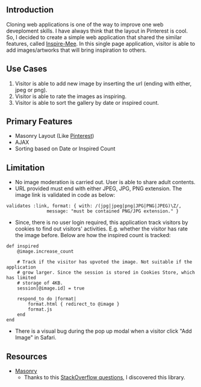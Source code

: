 ## Introduction
Cloning web applications is one of the way to improve one web deveploment skills. I have always think that the layout in Pinterest is cool. So, I decided to create a simple web application that shared the similar features, called [Inspire-Mee](https://inspiremee.herokuapp.com). In this single page application, visitor is able to add images/artworks that will bring inspiration to others.

## Use Cases
1. Visitor is able to add new image by inserting the url (ending with either, jpeg or png).
2. Visitor is able to rate the images as inspiring.
3. Visitor is able to sort the gallery by date or inspired count.

## Primary Features
* Masonry Layout (Like [Pinterest](http://www.pinterest.com))
* AJAX 
* Sorting based on Date or Inspired Count

## Limitation

* No image moderation is carried out. User is able to share adult contents.
* URL provided must end with either JPEG, JPG, PNG extension. The image link is validated in code as below:
```
validates :link, format: { with: /(jpg|jpeg|png|JPG|PNG|JPEG)\Z/,
			   message: "must be contained PNG/JPG extension." }
```
* Since, there is no user login required, this application track visitors by cookies to find out visitors' activities. E.g. whether the visitor has rate the image before. Below are how the inspired count is tracked:
```
def inspired
	@image.increase_count

	# Track if the visitor has upvoted the image. Not suitable if the application
	# grow larger. Since the session is stored in Cookies Store, which has limited 
	# storage of 4KB. 
	session[@image.id] = true

	respond_to do |format| 
		format.html { redirect_to @image }
		format.js
	end
end
```
* There is a visual bug during the pop up modal when a visitor click "Add Image" in Safari.

## Resources

* [Masonry](http://masonry.desandro.com)
	* Thanks to this [StackOverflow questions](http://stackoverflow.com/questions/8470070/how-to-create-grid-tile-view-with-css), I discovered this library.




